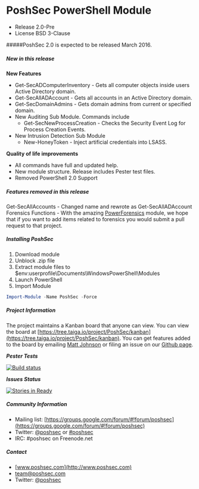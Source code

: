 # PoshSec PowerShell Module
- Release 2.0-Pre
- License BSD 3-Clause

#####PoshSec 2.0 is expected to be released March 2016.

##### New in this release
**New Features**
- Get-SecADComputerInventory - Gets all computer objects inside users Active Directory domain.
- Get-SecAllADAccount - Gets all accounts in an Active Directory domain.
- Get-SecDomainAdmins - Gets domain admins from current or specified domain.
- New Auditing Sub Module. Commands include
	* Get-SecNewProcessCreation - Checks the Security Event Log for Process Creation Events.
- New Intrusion Detection Sub Module 
	* New-HoneyToken - Inject artificial credentials into LSASS.

**Quality of life improvements**
- All commands have full and updated help.
- New module structure. Release includes Pester test files.
- Removed PowerShell 2.0 Support

##### Features removed in this release
Get-SecAllAccounts - Changed name and rewrote as Get-SecAllADAccount
Forensics Functions - With the amazing [PowerForensics](https://github.com/Invoke-IR/PowerForensics) module, we hope that if you want to add items related to forensics you would submit a pull request to that project.

##### Installing PoshSec
1. Download module
2. Unblock .zip file
3. Extract module files to $env:userprofile\Documents\WindowsPowerShell\Modules
4. Launch PowerShell
5. Import Module
```PowerShell
Import-Module -Name PoshSec -Force
```

##### Project Information

The project maintains a Kanban board that anyone can view. You can view the board at [https://tree.taiga.io/project/PoshSec/kanban](https://tree.taiga.io/project/PoshSec/kanban). You can get features added to the board by emailing [Matt Johnson](mailto:mjohnson@poshsec.com) or filing an issue on our [Github page](https://github.com/PoshSec/PoshSec/issues).

***Pester Tests***

[![Build status](https://ci.appveyor.com/api/projects/status/3p9ssqte9a905qm8/branch/PoshSec?svg=true)](https://ci.appveyor.com/project/mwjcomputing/poshsec/branch/PoshSec)

***Issues Status***

[![Stories in Ready](https://badge.waffle.io/poshsec/poshsec.svg?label=In%20Progress&title=InProgress)](http://waffle.io/poshsec/poshsec)


##### Community Information
- Mailing list: [https://groups.google.com/forum/#!forum/poshsec](https://groups.google.com/forum/#!forum/poshsec)
- Twitter: [@poshsec](https://twitter.com/poshsec) or [#poshsec](https://twitter.com/search?q=%23poshsec&src=typd)
- IRC: #poshsec on Freenode.net

##### Contact
* [www.poshsec.com](http://www.poshsec.com)
* [team@poshsec.com](team@poshsec.com)
* Twitter: [@poshsec](https://twitter.com/poshsec)
